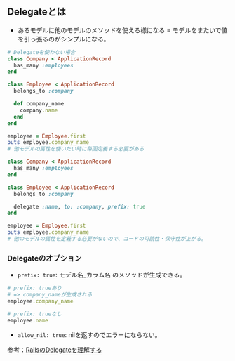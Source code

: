 ## Delegateとは
- あるモデルに他のモデルのメソッドを使える様になる = モデルをまたいで値を引っ張るのがシンプルになる。

```ruby
# Delegateを使わない場合
class Company < ApplicationRecord
  has_many :employees
end

class Employee < ApplicationRecord
  belongs_to :company

  def company_name
    company.name
  end
end

employee = Employee.first
puts employee.company_name
# 他モデルの属性を使いたい時に毎回定義する必要がある
```

```ruby
class Company < ApplicationRecord
  has_many :employees
end

class Employee < ApplicationRecord
  belongs_to :company

  delegate :name, to: :company, prefix: true
end

employee = Employee.first
puts employee.company_name
# 他のモデルの属性を定義する必要がないので、コードの可読性・保守性が上がる。
```

### Delegateのオプション
- `prefix: true`: モデル名_カラム名 のメソッドが生成できる。
```ruby
# prefix: trueあり
# => company_nameが生成される
employee.company_name
````
```ruby
# prefix: trueなし
employee.name
````
- `allow_nil: true`: nilを返すのでエラーにならない。

参考：[RailsのDelegateを理解する](https://qiita.com/shimizuyuta/items/27159df6088ee9794ac8)
